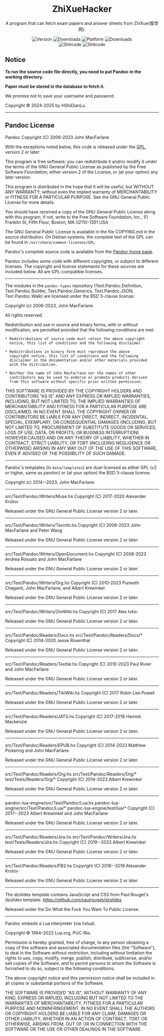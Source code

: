 <h1 align="center">
  ZhiXueHacker
</h1>
<p align="center">
  A program that can fetch exam papers and answer sheets from ZhiXue(智学网).
</p>

<p align="center">
  <a style="text-decoration:none">
    <img src="https://img.shields.io/github/v/tag/HShiDianLu/ZhiXueHacker?label=Version&color=vue" alt="Version"/>
  </a>

  <a style="text-decoration:none">
    <img src="https://img.shields.io/github/downloads/HShiDianLu/ZhiXueHacker/total?label=Downloads&color=vue " alt="Downloads"/>
  </a>
  
  <a style="text-decoration:none">
    <img src="https://img.shields.io/badge/Platform-Windows-Vue" alt="Platform">
  </a>
  
  <a style="text-decoration:none">
    <img src="https://img.shields.io/badge/Lisence-MIT-Vue" alt="Downloads"/>
  </a>
  
  <br>
  
  <a herf="https://github.com/trekhleb/state-of-the-art-shitcode" style="text-decoration:none" target="_blank">
    <img src="https://img.shields.io/static/v1?label=State-of-the-art&message=Shitcode&color=7B5804" alt="Shitcode"/>
  </a>

  <a style="text-decoration:none">
    <img src="https://img.shields.io/badge/Language-Python-blue" alt="Shitcode"/>
  </a>
</p>

## Notice
**To run the source code file directly, you need to put Pandoc in the working directory.**

**Paper must be stored in the database to fetch it.**

We promise not to save your username and password.

Copyright © 2024-2025 by HShiDianLu.

---

## Pandoc License
Pandoc
Copyright (C) 2006-2023 John MacFarlane <jgm at berkeley dot edu>

With the exceptions noted below, this code is released under the [GPL],
version 2 or later:

   This program is free software; you can redistribute it and/or modify
   it under the terms of the GNU General Public License as published by
   the Free Software Foundation; either version 2 of the License, or
   (at your option) any later version.

   This program is distributed in the hope that it will be useful,
   but WITHOUT ANY WARRANTY; without even the implied warranty of
   MERCHANTABILITY or FITNESS FOR A PARTICULAR PURPOSE.  See the
   GNU General Public License for more details.

   You should have received a copy of the GNU General Public License
   along with this program; if not, write to the Free Software
   Foundation, Inc., 51 Franklin St, Fifth Floor, Boston, MA  02110-1301  USA

The GNU General Public License is available in the file COPYING.md in
the source distribution.  On Debian systems, the complete text of the
GPL can be found in `/usr/share/common-licenses/GPL`.

[GPL]: https://www.gnu.org/copyleft/gpl.html

Pandoc's complete source code is available from the [Pandoc home page].

[Pandoc home page]: https://pandoc.org

Pandoc includes some code with different copyrights, or subject to different
licenses.  The copyright and license statements for these sources are included
below.  All are GPL-compatible licenses.

----------------------------------------------------------------------
The modules in the `pandoc-types` repository (Text.Pandoc.Definition,
Text.Pandoc.Builder, Text.Pandoc.Generics, Text.Pandoc.JSON,
Text.Pandoc.Walk) are licensed under the BSD 3-clause license:

Copyright (c) 2006-2023, John MacFarlane

All rights reserved.

Redistribution and use in source and binary forms, with or without
modification, are permitted provided that the following conditions are met:

    * Redistributions of source code must retain the above copyright
      notice, this list of conditions and the following disclaimer.

    * Redistributions in binary form must reproduce the above
      copyright notice, this list of conditions and the following
      disclaimer in the documentation and/or other materials provided
      with the distribution.

    * Neither the name of John MacFarlane nor the names of other
      contributors may be used to endorse or promote products derived
      from this software without specific prior written permission.

THIS SOFTWARE IS PROVIDED BY THE COPYRIGHT HOLDERS AND CONTRIBUTORS
"AS IS" AND ANY EXPRESS OR IMPLIED WARRANTIES, INCLUDING, BUT NOT
LIMITED TO, THE IMPLIED WARRANTIES OF MERCHANTABILITY AND FITNESS FOR
A PARTICULAR PURPOSE ARE DISCLAIMED. IN NO EVENT SHALL THE COPYRIGHT
OWNER OR CONTRIBUTORS BE LIABLE FOR ANY DIRECT, INDIRECT, INCIDENTAL,
SPECIAL, EXEMPLARY, OR CONSEQUENTIAL DAMAGES (INCLUDING, BUT NOT
LIMITED TO, PROCUREMENT OF SUBSTITUTE GOODS OR SERVICES; LOSS OF USE,
DATA, OR PROFITS; OR BUSINESS INTERRUPTION) HOWEVER CAUSED AND ON ANY
THEORY OF LIABILITY, WHETHER IN CONTRACT, STRICT LIABILITY, OR TORT
(INCLUDING NEGLIGENCE OR OTHERWISE) ARISING IN ANY WAY OUT OF THE USE
OF THIS SOFTWARE, EVEN IF ADVISED OF THE POSSIBILITY OF SUCH DAMAGE.

----------------------------------------------------------------------
Pandoc's templates (in `data/templates`) are dual-licensed as either
GPL (v2 or higher, same as pandoc) or (at your option) the BSD
3-clause license.

Copyright (c) 2014--2023, John MacFarlane

----------------------------------------------------------------------
src/Text/Pandoc/Writers/Muse.hs
Copyright (C) 2017-2020 Alexander Krotov

Released under the GNU General Public License version 2 or later.

----------------------------------------------------------------------
src/Text/Pandoc/Writers/Texinfo.hs
Copyright (C) 2008-2023 John MacFarlane and Peter Wang

Released under the GNU General Public License version 2 or later.

----------------------------------------------------------------------
src/Text/Pandoc/Writers/OpenDocument.hs
Copyright (C) 2008-2023 Andrea Rossato and John MacFarlane

Released under the GNU General Public License version 2 or later.

----------------------------------------------------------------------
src/Text/Pandoc/Writers/Org.hs
Copyright (C) 2010-2023 Puneeth Chaganti, John MacFarlane, and
                        Albert Krewinkel

Released under the GNU General Public License version 2 or later.

----------------------------------------------------------------------
src/Text/Pandoc/Writers/ZimWiki.hs
Copyright (C) 2017 Alex Ivkin

Released under the GNU General Public License version 2 or later.

----------------------------------------------------------------------
src/Text/Pandoc/Readers/Docx.hs
src/Text/Pandoc/Readers/Docx/*
Copyright (C) 2014-2020 Jesse Rosenthal

Released under the GNU General Public License version 2 or later.

----------------------------------------------------------------------
src/Text/Pandoc/Readers/Textile.hs
Copyright (C) 2010-2023 Paul Rivier and John MacFarlane

Released under the GNU General Public License version 2 or later.

----------------------------------------------------------------------
src/Text/Pandoc/Readers/TikiWiki.hs
Copyright (C) 2017 Robin Lee Powell

Released under the GNU General Public License version 2 or later.

----------------------------------------------------------------------
src/Text/Pandoc/Readers/JATS.hs
Copyright (C) 2017-2018 Hamish Mackenzie

Released under the GNU General Public License version 2 or later.

----------------------------------------------------------------------
src/Text/Pandoc/Readers/EPUB.hs
Copyright (C) 2014-2023 Matthew Pickering and John MacFarlane

Released under the GNU General Public License version 2 or later.

----------------------------------------------------------------------
src/Text/Pandoc/Readers/Org.hs
src/Text/Pandoc/Readers/Org/*
test/Tests/Readers/Org/*
Copyright (C) 2014-2023 Albert Krewinkel

Released under the GNU General Public License version 2 or later.

----------------------------------------------------------------------
pandoc-lua-engine/src/Text/Pandoc/Lua.hs
pandoc-lua-engine/src/Text/Pandoc/Lua/*
pandoc-lua-engine/test/lua/*
Copyright (C) 2017--2023 Albert Krewinkel and John MacFarlane

Released under the GNU General Public License version 2 or later.

----------------------------------------------------------------------
src/Text/Pandoc/Readers/Jira.hs
src/Text/Pandoc/Writers/Jira.hs
test/Tests/Readers/Jira.hs
Copyright (C) 2019--2023 Albert Krewinkel

Released under the GNU General Public License version 2 or later.

----------------------------------------------------------------------
src/Text/Pandoc/Readers/FB2.hs
Copyright (C) 2018--2019 Alexander Krotov

Released under the GNU General Public License version 2 or later.

----------------------------------------------------------------------
The dzslides template contains JavaScript and CSS from Paul Rouget's
dzslides template.
https://github.com/paulrouget/dzslides

Released under the Do What the Fuck You Want To Public License.

------------------------------------------------------------------------
Pandoc embeds a Lua interpreter (via hslua).

Copyright © 1994–2022 Lua.org, PUC-Rio.

Permission is hereby granted, free of charge, to any person obtaining
a copy of this software and associated documentation files (the
"Software"), to deal in the Software without restriction, including
without limitation the rights to use, copy, modify, merge, publish,
distribute, sublicense, and/or sell copies of the Software, and to
permit persons to whom the Software is furnished to do so, subject to
the following conditions:

The above copyright notice and this permission notice shall be
included in all copies or substantial portions of the Software.

THE SOFTWARE IS PROVIDED "AS IS", WITHOUT WARRANTY OF ANY KIND,
EXPRESS OR IMPLIED, INCLUDING BUT NOT LIMITED TO THE WARRANTIES OF
MERCHANTABILITY, FITNESS FOR A PARTICULAR PURPOSE AND
NONINFRINGEMENT. IN NO EVENT SHALL THE AUTHORS OR COPYRIGHT HOLDERS BE
LIABLE FOR ANY CLAIM, DAMAGES OR OTHER LIABILITY, WHETHER IN AN ACTION
OF CONTRACT, TORT OR OTHERWISE, ARISING FROM, OUT OF OR IN CONNECTION
WITH THE SOFTWARE OR THE USE OR OTHER DEALINGS IN THE SOFTWARE.

